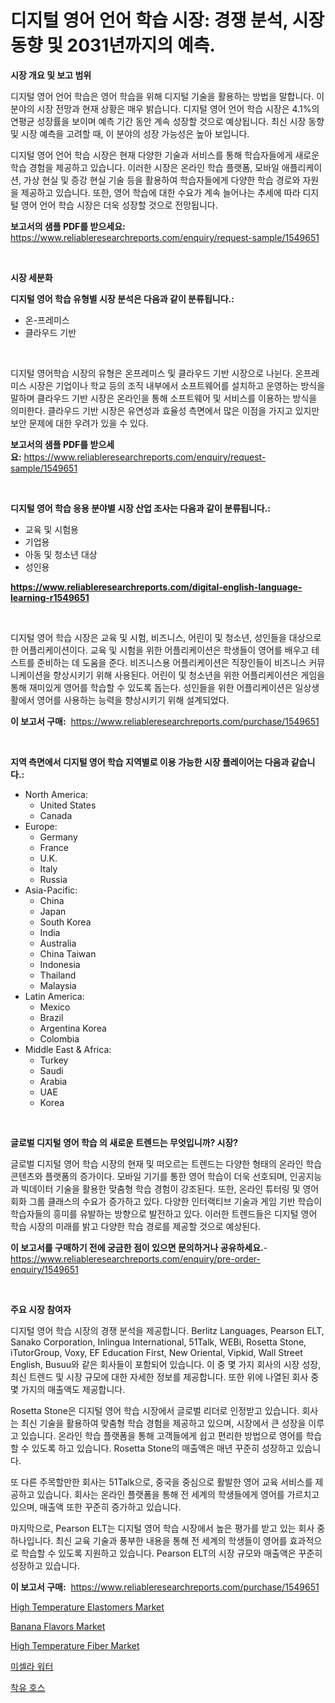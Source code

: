 <p><h1>디지털 영어 언어 학습 시장: 경쟁 분석, 시장 동향 및 2031년까지의 예측.</h1></p><p><strong>시장 개요 및 보고 범위</strong></p>
<p><p>디지털 영어 언어 학습은 영어 학습을 위해 디지털 기술을 활용하는 방법을 말합니다. 이 분야의 시장 전망과 현재 상황은 매우 밝습니다. 디지털 영어 언어 학습 시장은 4.1%의 연평균 성장률을 보이며 예측 기간 동안 계속 성장할 것으로 예상됩니다. 최신 시장 동향 및 시장 예측을 고려할 때, 이 분야의 성장 가능성은 높아 보입니다. </p><p>디지털 영어 언어 학습 시장은 현재 다양한 기술과 서비스를 통해 학습자들에게 새로운 학습 경험을 제공하고 있습니다. 이러한 시장은 온라인 학습 플랫폼, 모바일 애플리케이션, 가상 현실 및 증강 현실 기술 등을 활용하여 학습자들에게 다양한 학습 경로와 자원을 제공하고 있습니다. 또한, 영어 학습에 대한 수요가 계속 늘어나는 추세에 따라 디지털 영어 언어 학습 시장은 더욱 성장할 것으로 전망됩니다.</p></p>
<p><strong>보고서의 샘플 PDF를 받으세요:</strong> <a href="https://www.reliableresearchreports.com/enquiry/request-sample/1549651">https://www.reliableresearchreports.com/enquiry/request-sample/1549651</a></p>
<p>&nbsp;</p>
<p><strong>시장 세분화</strong></p>
<p><strong>디지털 영어 학습 유형별 시장 분석은 다음과 같이 분류됩니다.:</strong></p>
<p><ul><li>온-프레미스</li><li>클라우드 기반</li></ul></p>
<p>&nbsp;</p>
<p><p>디지털 영어학습 시장의 유형은 온프레미스 및 클라우드 기반 시장으로 나뉜다. 온프레미스 시장은 기업이나 학교 등의 조직 내부에서 소프트웨어를 설치하고 운영하는 방식을 말하며 클라우드 기반 시장은 온라인을 통해 소프트웨어 및 서비스를 이용하는 방식을 의미한다. 클라우드 기반 시장은 유연성과 효율성 측면에서 많은 이점을 가지고 있지만 보안 문제에 대한 우려가 있을 수 있다.</p></p>
<p><strong>보고서의 샘플 PDF를 받으세요:</strong>&nbsp;<a href="https://www.reliableresearchreports.com/enquiry/request-sample/1549651">https://www.reliableresearchreports.com/enquiry/request-sample/1549651</a></p>
<p>&nbsp;</p>
<p><strong> 디지털 영어 학습 응용 분야별 시장 산업 조사는 다음과 같이 분류됩니다.:</strong></p>
<p><ul><li>교육 및 시험용</li><li>기업용</li><li>아동 및 청소년 대상</li><li>성인용</li></ul></p>
<p><strong><a href="https://www.reliableresearchreports.com/digital-english-language-learning-r1549651">https://www.reliableresearchreports.com/digital-english-language-learning-r1549651</a></strong></p>
<p>&nbsp;</p>
<p><p>디지털 영어 학습 시장은 교육 및 시험, 비즈니스, 어린이 및 청소년, 성인들을 대상으로 한 어플리케이션이다. 교육 및 시험을 위한 어플리케이션은 학생들이 영어를 배우고 테스트를 준비하는 데 도움을 준다. 비즈니스용 어플리케이션은 직장인들이 비즈니스 커뮤니케이션을 향상시키기 위해 사용된다. 어린이 및 청소년을 위한 어플리케이션은 게임을 통해 재미있게 영어를 학습할 수 있도록 돕는다. 성인들을 위한 어플리케이션은 일상생활에서 영어를 사용하는 능력을 향상시키기 위해 설계되었다.</p></p>
<p><strong>이 보고서 구매:</strong>&nbsp; <a href="https://www.reliableresearchreports.com/purchase/1549651">https://www.reliableresearchreports.com/purchase/1549651</a></p>
<p>&nbsp;</p>
<p><strong>지역 측면에서 디지털 영어 학습 지역별로 이용 가능한 시장 플레이어는 다음과 같습니다.:</strong></p>
<p><ul>
    <li>
        North America:
        <ul>
            <li>United States</li>
            <li>Canada</li>
        </ul>
    </li>
    <li>
        Europe:
        <ul>
            <li>Germany</li>
            <li>France</li>
            <li>U.K.</li>
            <li>Italy</li>
            <li>Russia</li>
        </ul>
    </li>
    <li>
        Asia-Pacific:
        <ul>
            <li>China</li>
            <li>Japan</li>
            <li>South Korea</li>
            <li>India</li>
            <li>Australia</li>
            <li>China Taiwan</li>
            <li>Indonesia</li>
            <li>Thailand</li>
            <li>Malaysia</li>
        </ul>
    </li>
    <li>
        Latin America:
        <ul>
            <li>Mexico</li>
            <li>Brazil</li>
            <li>Argentina Korea</li>
            <li>Colombia</li>
        </ul>
    </li>
    <li>
        Middle East & Africa:
        <ul>
            <li>Turkey</li>
            <li>Saudi</li>
            <li>Arabia</li>
            <li>UAE</li>
            <li>Korea</li>
        </ul>
    </li>
    </ul></p>
<p>&nbsp;</p>
<p><strong>글로벌 디지털 영어 학습 의 새로운 트렌드는 무엇입니까? 시장?</strong></p>
<p><p>글로벌 디지털 영어 학습 시장의 현재 및 떠오르는 트렌드는 다양한 형태의 온라인 학습 콘텐츠와 플랫폼의 증가이다. 모바일 기기를 통한 영어 학습이 더욱 선호되며, 인공지능과 빅데이터 기술을 활용한 맞춤형 학습 경험이 강조된다. 또한, 온라인 튜터링 및 영어 회화 그룹 클래스의 수요가 증가하고 있다. 다양한 인터랙티브 기술과 게임 기반 학습이 학습자들의 흥미를 유발하는 방향으로 발전하고 있다. 이러한 트렌드들은 디지털 영어 학습 시장의 미래를 밝고 다양한 학습 경로를 제공할 것으로 예상된다.</p></p>
<p><strong>이 보고서를 구매하기 전에 궁금한 점이 있으면 문의하거나 공유하세요.</strong>- <a href="https://www.reliableresearchreports.com/enquiry/pre-order-enquiry/1549651">https://www.reliableresearchreports.com/enquiry/pre-order-enquiry/1549651</a></p>
<p>&nbsp;</p>
<p><strong>주요 시장 참여자</strong></p>
<p><p>디지털 영어 학습 시장의 경쟁 분석을 제공합니다. Berlitz Languages, Pearson ELT, Sanako Corporation, Inlingua International, 51Talk, WEBi, Rosetta Stone, iTutorGroup, Voxy, EF Education First, New Oriental, Vipkid, Wall Street English, Busuu와 같은 회사들이 포함되어 있습니다. 이 중 몇 가지 회사의 시장 성장, 최신 트렌드 및 시장 규모에 대한 자세한 정보를 제공합니다. 또한 위에 나열된 회사 중 몇 가지의 매출액도 제공합니다.</p><p>Rosetta Stone은 디지털 영어 학습 시장에서 글로벌 리더로 인정받고 있습니다. 회사는 최신 기술을 활용하여 맞춤형 학습 경험을 제공하고 있으며, 시장에서 큰 성장을 이루고 있습니다. 온라인 학습 플랫폼을 통해 고객들에게 쉽고 편리한 방법으로 영어를 학습할 수 있도록 하고 있습니다. Rosetta Stone의 매출액은 매년 꾸준히 성장하고 있습니다.</p><p>또 다른 주목할만한 회사는 51Talk으로, 중국을 중심으로 활발한 영어 교육 서비스를 제공하고 있습니다. 회사는 온라인 플랫폼을 통해 전 세계의 학생들에게 영어를 가르치고 있으며, 매출액 또한 꾸준히 증가하고 있습니다.</p><p>마지막으로, Pearson ELT는 디지털 영어 학습 시장에서 높은 평가를 받고 있는 회사 중 하나입니다. 최신 교육 기술과 풍부한 내용을 통해 전 세계의 학생들이 영어를 효과적으로 학습할 수 있도록 지원하고 있습니다. Pearson ELT의 시장 규모와 매출액은 꾸준히 성장하고 있습니다.</p></p>
<p><strong>이 보고서 구매:</strong>&nbsp;&nbsp;<a href="https://www.reliableresearchreports.com/purchase/1549651">https://www.reliableresearchreports.com/purchase/1549651</a></p>
<p><p><a href="https://issuu.com/reportprime-2/docs/high-temperature-elastomers-market-size-2030.pptx">High Temperature Elastomers Market</a></p><p><a href="https://github.com/singletonthaxterkelliehr2df/Market-Research-Report-List-1/blob/main/banana-flavors-market.md">Banana Flavors Market</a></p><p><a href="https://issuu.com/reportprime-2/docs/high-temperature-fiber-market-size-2030.pptx">High Temperature Fiber Market</a></p><p><a href="https://github.com/vsoq0zknh59/Market-Research-Report-List-1/blob/main/901093216624.md">미셀라 워터</a></p><p><a href="https://github.com/Tristiarton768456/Market-Research-Report-List-1/blob/main/497855916625.md">착유 호스</a></p></p>